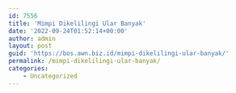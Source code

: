 ```yaml
---
id: 7556
title: 'Mimpi Dikelilingi Ular Banyak'
date: '2022-09-24T01:52:14+00:00'
author: admin
layout: post
guid: 'https://bos.awn.biz.id/mimpi-dikelilingi-ular-banyak/'
permalink: /mimpi-dikelilingi-ular-banyak/
categories:
    - Uncategorized
---
```


